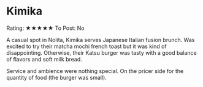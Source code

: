 # Kimika

Rating: ★★★★★
To Post: No

A casual spot in Nolita, Kimika serves Japanese Italian fusion brunch. Was excited to try their matcha mochi french toast but it was kind of disappointing. Otherwise, their Katsu burger was tasty with a good balance of flavors and soft milk bread.

Service and ambience were nothing special. On the pricer side for the quantity of food (the burger was small).